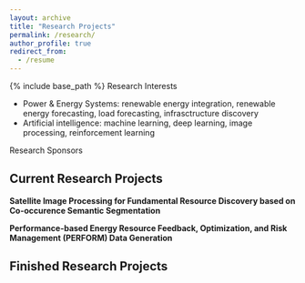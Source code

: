 ```yaml
---
layout: archive
title: "Research Projects"
permalink: /research/
author_profile: true
redirect_from:
  - /resume
---
```


{% include base_path %}
Research Interests
* Power & Energy Systems: renewable energy integration, renewable energy forecasting, load forecasting, infrasctructure discovery
* Artificial intelligence: machine learning, deep learning, image processing, reinforcement learning

Research Sponsors


Current Research Projects
------
**Satellite Image Processing for Fundamental Resource Discovery based on Co-occurence Semantic Segmentation**

**Performance-based Energy Resource Feedback, Optimization, and Risk Management (PERFORM) Data Generation**

Finished Research Projects
------